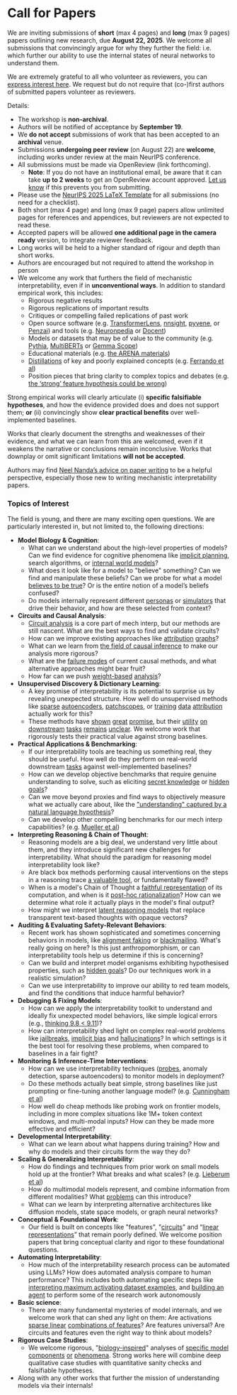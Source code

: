 # Call for Papers
We are inviting submissions of **short** (max 4 pages) and **long** (max 9 pages) papers outlining new research, due **August 22, 2025**. We welcome all submissions that convincingly argue for why they further the field: i.e. which further our ability to use the internal states of neural networks to understand them. 

We are extremely grateful to all who volunteer as reviewers, you can [express interest here](https://www.google.com/url?q=https://docs.google.com/forms/d/e/1FAIpQLSdiw1SJllzoTz_nqzDTzTOGb9DV3W_truQyh-WvYj_QGIi7Mg/viewform?usp%3Ddialog&sa=D&source=editors&ust=1753362775664143&usg=AOvVaw3Ow5Pik3b30F9IGstpqiWN). We request but do not require that (co-)first authors of submitted papers volunteer as reviewers. 

Details: 
* The workshop is **non-archival**.
* Authors will be notified of acceptance by **September 19**.
* We **do not accept** submissions of work that has been accepted to an **archival** venue.
* Submissions **undergoing peer review** (on August 22) are **welcome**, including works under review at the main NeurIPS conference.
* All submissions must be made via OpenReview (link forthcoming).
  * **Note**: If you do not have an institutional email, be aware that it can take **up to 2 weeks** to get an OpenReview account approved. [Let us know](mailto:neurips2025@mechinterpworkshop.com) if this prevents you from submitting.
* Please use the [NeurIPS 2025 LaTeX Template](https://www.google.com/url?q=https://media.neurips.cc/Conferences/NeurIPS2025/Styles.zip&sa=D&source=editors&ust=1753362775667883&usg=AOvVaw15cNoo6btUvNa_VjeGFOBB) for all submissions (no need for a checklist).
* Both short (max 4 page) and long (max 9 page) papers allow unlimited pages for references and appendices, but reviewers are not expected to read these.
* Accepted papers will be allowed **one additional page in the camera ready** version, to integrate reviewer feedback.
* Long works will be held to a higher standard of rigour and depth than short works.
* Authors are encouraged but not required to attend the workshop in person
* We welcome any work that furthers the field of mechanistic interpretability, even if in **unconventional ways**. In addition to standard empirical work, this includes:
  * Rigorous negative results
  * Rigorous replications of important results
  * Critiques or compelling failed replications of past work
  * Open source software (e.g. [TransformerLens](https://www.google.com/url?q=https://github.com/neelnanda-io/TransformerLens&sa=D&source=editors&ust=1753362775671166&usg=AOvVaw3tGBFWlsfmzTbvpWmwomV8), [nnsight](https://www.google.com/url?q=https://github.com/ndif-team/nnsight&sa=D&source=editors&ust=1753362775671668&usg=AOvVaw2RvaHjgoLc2Qjga2hun9m5), [pyvene](https://www.google.com/url?q=https://github.com/stanfordnlp/pyvene/tree/main/pyvene/models/mlp&sa=D&source=editors&ust=1753362775672108&usg=AOvVaw1ywlwcNPlv6f9COiZHHAID), or [Penzai](https://www.google.com/url?q=https://github.com/google-deepmind/penzai&sa=D&source=editors&ust=1753362775672487&usg=AOvVaw1Di-yq_Y6_Pgvi5V1ykmkD)) and tools (e.g. [Neuronpedia](https://www.google.com/url?q=http://neuronpedia.org&sa=D&source=editors&ust=1753362775672913&usg=AOvVaw3XTRsOav9N1yx-vAx4BceF) or [Docent](https://www.google.com/url?q=https://transluce.org/introducing-docent&sa=D&source=editors&ust=1753362775673229&usg=AOvVaw2_cO4nPGrMTuE47aYssjGU))
  * Models or datasets that may be of value to the community (e.g. [Pythia](https://www.google.com/url?q=https://arxiv.org/abs/2304.01373&sa=D&source=editors&ust=1753362775673790&usg=AOvVaw3JSAsjLBLQrGFPRe8O29ul), [MultiBERTs](https://www.google.com/url?q=https://arxiv.org/abs/2106.16163&sa=D&source=editors&ust=1753362775674171&usg=AOvVaw0KwZeQF5pawFCMCkGh9BUq) or [Gemma Scope](https://www.google.com/url?q=https://arxiv.org/abs/2408.05147&sa=D&source=editors&ust=1753362775674471&usg=AOvVaw10BnAdeWmWzV15gGe8uZ_G))
  * Educational materials (e.g. [the ARENA materials](https://www.google.com/url?q=https://arena3-chapter1-transformer-interp.streamlit.app/&sa=D&source=editors&ust=1753362775675043&usg=AOvVaw3BMQdK8MDI3VYz81lmU1vh))
  * [Distillations](https://www.google.com/url?q=https://distill.pub/2017/research-debt/&sa=D&source=editors&ust=1753362775675499&usg=AOvVaw3S8Z30y0XdoHPLPbc5ZyJ5) of key and poorly explained concepts (e.g. [Ferrando et al](https://www.google.com/url?q=https://arxiv.org/abs/2405.00208&sa=D&source=editors&ust=1753362775675871&usg=AOvVaw23ty9gTMxnmlPdy0KAvrFj))
  * Position pieces that bring clarity to complex topics and debates (e.g. [the ‘strong’ feature hypothesis could be wrong](https://www.google.com/url?q=https://www.alignmentforum.org/posts/tojtPCCRpKLSHBdpn/the-strong-feature-hypothesis-could-be-wrong&sa=D&source=editors&ust=1753362775676495&usg=AOvVaw3E_nWZhfGGtecs_1wBLsxu))

Strong empirical works will clearly articulate (i) **specific falsifiable hypotheses**, and how the evidence provided does and does not support them; **or** (ii) convincingly show **clear practical benefits** over well-implemented baselines. 

Works that clearly document the strengths and weaknesses of their evidence, and what we can learn from this are welcomed, even if it weakens the narrative or conclusions remain inconclusive. Works that downplay or omit significant limitations **will not be accepted**. 

Authors may find [Neel Nanda’s advice on paper writing](https://www.google.com/url?q=https://www.alignmentforum.org/posts/eJGptPbbFPZGLpjsp/highly-opinionated-advice-on-how-to-write-ml-papers&sa=D&source=editors&ust=1753362775678327&usg=AOvVaw2Vdg3o4rLP8je62fU-rmLP) to be a helpful perspective, especially those new to writing mechanistic interpretability papers. 
### Topics of Interest
The field is young, and there are many exciting open questions. We are particularly interested in, but not limited to, the following directions: 
* **Model Biology & Cognition**:
  * What can we understand about the high-level properties of models? Can we find evidence for cognitive phenomena like [implicit planning](https://www.google.com/url?q=https://transformer-circuits.pub/2025/attribution-graphs/biology.html%23dives-poems&sa=D&source=editors&ust=1753362775679937&usg=AOvVaw0iqCNXoyvxdnwYo65LZGGG), search algorithms, or [internal world models](https://www.google.com/url?q=https://arxiv.org/abs/2210.13382&sa=D&source=editors&ust=1753362775680357&usg=AOvVaw0obkoi_usqn6tDgsfn-x8E)?
  * What does it look like for a model to "believe" something? Can we find and manipulate these beliefs? Can we probe for what a model [believes to be true](https://www.google.com/url?q=https://arxiv.org/abs/2310.06824&sa=D&source=editors&ust=1753362775680973&usg=AOvVaw11RjIh6BNbaz4AIxltS-sq)? Or is the entire notion of a model’s beliefs confused?
  * Do models internally represent different [personas](https://www.google.com/url?q=https://arxiv.org/abs/2406.12094&sa=D&source=editors&ust=1753362775681633&usg=AOvVaw1SxXqhbnbi-Q-0rq3ufkwP) or [simulators](https://www.google.com/url?q=https://www.nature.com/articles/s41586-023-06647-8&sa=D&source=editors&ust=1753362775682016&usg=AOvVaw0Mkh6ahyu8d8HgaRrIcdU5) that drive their behavior, and how are these selected from context?
* **Circuits and Causal Analysis**:
  * [Circuit analysis](https://www.google.com/url?q=https://distill.pub/2020/circuits/zoom-in/&sa=D&source=editors&ust=1753362775682740&usg=AOvVaw2seJFu2OkplFIWgmWOU6EF) is a core part of mech interp, but our methods are still nascent. What are the best ways to find and validate circuits?
  * How can we improve existing approaches like [attribution](https://www.google.com/url?q=https://arxiv.org/abs/2406.11944&sa=D&source=editors&ust=1753362775683688&usg=AOvVaw3Kvext-F1ttEn0-gkiO60e) [graphs](https://www.google.com/url?q=https://transformer-circuits.pub/2025/attribution-graphs/methods.html&sa=D&source=editors&ust=1753362775684296&usg=AOvVaw0ZMcdPBu9g9kL-98a-3uO4)?
  * What can we learn from [the field of causal inference](https://www.google.com/url?q=https://arxiv.org/abs/2407.04690&sa=D&source=editors&ust=1753362775685192&usg=AOvVaw0p_5756DXu6NiYSKkqog8B) to make our analysis more rigorous?
  * What are the [failure modes](https://www.google.com/url?q=https://arxiv.org/abs/2307.15771&sa=D&source=editors&ust=1753362775686031&usg=AOvVaw0D1djTJwQl4n2wYodtElzL) of current causal methods, and what alternative approaches might bear fruit?
  * How far can we push [weight-based](https://www.google.com/url?q=https://arxiv.org/abs/2301.05217&sa=D&source=editors&ust=1753362775686840&usg=AOvVaw2OeQLFRQ3EMQmQT3D66kaI) [analysis](https://www.google.com/url?q=https://arxiv.org/abs/2410.08417&sa=D&source=editors&ust=1753362775687226&usg=AOvVaw3V21Al9vfwdEHksycGPetS)?
* **Unsupervised Discovery & Dictionary Learning**:
  * A key promise of interpretability is its potential to surprise us by revealing unexpected structure. How well do unsupervised methods like [sparse](https://www.google.com/url?q=https://arxiv.org/abs/2103.15949&sa=D&source=editors&ust=1753362775688105&usg=AOvVaw03GTNC5UEPeWsli4MBJa9s) [autoencoders](https://www.google.com/url?q=https://transformer-circuits.pub/2023/monosemantic-features&sa=D&source=editors&ust=1753362775688503&usg=AOvVaw0Nbj8ephl5rM7JKCoH058j), [patch](https://www.google.com/url?q=https://arxiv.org/abs/2401.06102&sa=D&source=editors&ust=1753362775688923&usg=AOvVaw1JnHqLdjuVDL03QvYRR62e)[scopes](https://www.google.com/url?q=https://arxiv.org/abs/2403.10949v2&sa=D&source=editors&ust=1753362775689247&usg=AOvVaw1OEF9uvvtz0SZQZUx-aXnP), or [training](https://www.google.com/url?q=https://proceedings.mlr.press/v70/koh17a?ref%3Dhttps://githubhelp.com&sa=D&source=editors&ust=1753362775689729&usg=AOvVaw0QQY5_qxqd3zu7iD_5NSnd) [data](https://www.google.com/url?q=https://arxiv.org/abs/2308.03296&sa=D&source=editors&ust=1753362775690070&usg=AOvVaw3TgoQ0CNbVRNTAotLqiMij) [attribution](https://www.google.com/url?q=https://arxiv.org/abs/2205.11482&sa=D&source=editors&ust=1753362775690346&usg=AOvVaw2MtvQFFnw2DviRABlKluFA) actually work for this?
  * These methods have [shown](https://www.google.com/url?q=https://transformer-circuits.pub/2024/scaling-monosemanticity/index.html&sa=D&source=editors&ust=1753362775690854&usg=AOvVaw34srdh-V9z7DM93IzQDuOl) [great](https://www.google.com/url?q=https://transformer-circuits.pub/2025/attribution-graphs/biology.html&sa=D&source=editors&ust=1753362775691212&usg=AOvVaw0KNWi7xf0qrNgmPmKfUUJ8) [promise](https://www.google.com/url?q=https://arxiv.org/abs/2503.10965&sa=D&source=editors&ust=1753362775691556&usg=AOvVaw1OZqiBVmzTJS7Mkkp8WA9H), but their [utility](https://www.google.com/url?q=https://arxiv.org/abs/2502.16681&sa=D&source=editors&ust=1753362775691916&usg=AOvVaw06UNOjgkTwlAif0ofM2BoW) [on](https://www.google.com/url?q=https://www.tilderesearch.com/blog/sieve&sa=D&source=editors&ust=1753362775692218&usg=AOvVaw1dQOFQuyyx7_rcfN2sMAF6) [downstream](https://www.google.com/url?q=https://arxiv.org/abs/2501.17148&sa=D&source=editors&ust=1753362775692518&usg=AOvVaw06H8GlSLsnoMDQ_9y5Sqfx) [tasks](https://www.google.com/url?q=https://transformer-circuits.pub/2024/features-as-classifiers/index.html&sa=D&source=editors&ust=1753362775692813&usg=AOvVaw2ONyOS8hHIntGxRs9Bk7l2) [remains](https://www.google.com/url?q=https://arxiv.org/abs/2502.04382&sa=D&source=editors&ust=1753362775693078&usg=AOvVaw1LcDD4__QKEr0_nCjqM72i) [unclear](https://www.google.com/url?q=https://www.alignmentforum.org/posts/4uXCAJNuPKtKBsi28/negative-results-for-saes-on-downstream-tasks&sa=D&source=editors&ust=1753362775693418&usg=AOvVaw3kuqVp3AEAwWihn2SK7s3p). We welcome work that rigorously tests their practical value against strong baselines.
* **Practical Applications & Benchmarking**:
  * If our interpretability tools are teaching us something real, they should be useful. How well do they perform on real-world downstream [tasks](https://www.google.com/url?q=https://www.lesswrong.com/posts/wGRnzCFcowRCrpX4Y/downstream-applications-as-validation-of-interpretability&sa=D&source=editors&ust=1753362775694493&usg=AOvVaw3OjwXJfHthyrpE7evxVF2o) against well-implemented baselines?
  * How can we develop objective benchmarks that require genuine understanding to solve, such as eliciting [secret knowledge](https://www.google.com/url?q=https://arxiv.org/abs/2505.14352&sa=D&source=editors&ust=1753362775695545&usg=AOvVaw1au20wSOa08NCoNoO81Zvj) or [hidden goals](https://www.google.com/url?q=https://arxiv.org/abs/2503.10965&sa=D&source=editors&ust=1753362775696073&usg=AOvVaw1yOgqyF5GOTRbDkbJDOaeZ)?
  * Can we move beyond proxies and find ways to objectively measure what we actually care about, like the ["understanding" captured by a natural language hypothesis](https://www.google.com/url?q=https://arxiv.org/abs/2502.04382&sa=D&source=editors&ust=1753362775697176&usg=AOvVaw0782HFlO4zUYO7Z3xGb2z0)?
  * Can we develop other compelling benchmarks for our mech interp capabilities? (e.g. [Mueller et al](https://www.google.com/url?q=https://arxiv.org/abs/2504.13151&sa=D&source=editors&ust=1753362775698085&usg=AOvVaw0Rf8qhyxgo6CkQ7SggAXh9))
* **Interpreting Reasoning & Chain of Thought**:
  * Reasoning models are a big deal, we understand very little about them, and they introduce significant new challenges for interpretability. What should the paradigm for reasoning model interpretability look like?
  * Are black box methods performing causal interventions on the steps in a reasoning trace [a valuable tool](https://www.google.com/url?q=https://arxiv.org/abs/2506.19143&sa=D&source=editors&ust=1753362775700003&usg=AOvVaw1zmujUilHxAaDXLrDSpp0N), or fundamentally flawed?
  * When is a model's Chain of Thought a [faithful representation](https://www.google.com/url?q=https://arxiv.org/abs/2305.04388&sa=D&source=editors&ust=1753362775700825&usg=AOvVaw3TSW2wZBZVKy4admAEQ4tN) of its computation, and when is it [post-hoc rationalization](https://www.google.com/url?q=https://arxiv.org/abs/2503.08679&sa=D&source=editors&ust=1753362775701450&usg=AOvVaw3ZPIOhbVt2I4KpbDLn1bH0)? How can we determine what role it actually plays in the model's final output?
  * How might we interpret [latent reasoning models](https://www.google.com/url?q=https://arxiv.org/abs/2412.06769&sa=D&source=editors&ust=1753362775702554&usg=AOvVaw1zRKsnERXBTlx3fyU1aqIV) that replace transparent text-based thoughts with opaque vectors?
* **Auditing & Evaluating Safety-Relevant Behaviors**:
  * Recent work has shown sophisticated and sometimes concerning behaviors in models, like [alignment faking](https://www.google.com/url?q=https://arxiv.org/abs/2412.14093&sa=D&source=editors&ust=1753362775704125&usg=AOvVaw0XFqWnq7TlVew_weDnxboL) or [blackmailing](https://www.google.com/url?q=https://www.anthropic.com/research/agentic-misalignment&sa=D&source=editors&ust=1753362775704713&usg=AOvVaw0LfrJqwqbnRAeWMMtPo_qE). What's really going on here? Is this just anthropomorphism, or can interpretability tools help us determine if this is concerning?
  * Can we build and interpret model organisms exhibiting hypothesised properties, such as [hidden goals](https://www.google.com/url?q=https://arxiv.org/abs/2503.10965&sa=D&source=editors&ust=1753362775706008&usg=AOvVaw0_eGyoy1Yo_zGw_kbVyr3r)? Do our techniques work in a realistic simulation?
  * Can we use interpretability to improve our ability to red team models, and find the conditions that induce harmful behavior?
* **Debugging & Fixing Models**:
  * How can we apply the interpretability toolkit to understand and ideally fix unexpected model behaviors, like simple logical errors (e.g., [thinking 9.8 < 9.11](https://www.google.com/url?q=https://transluce.org/observability-interface&sa=D&source=editors&ust=1753362775708037&usg=AOvVaw25plZdHebT-zDoV14htpNx))?
  * How can interpretability shed light on complex real-world problems like [jailbreaks](https://www.google.com/url?q=https://transformer-circuits.pub/2025/attribution-graphs/biology.html%23dives-jailbreak&sa=D&source=editors&ust=1753362775708974&usg=AOvVaw2IFjwAeHQgPaFLvsdupn5b), [implicit bias](https://www.google.com/url?q=https://arxiv.org/abs/2506.10922&sa=D&source=editors&ust=1753362775709483&usg=AOvVaw39p-CG_Xy6THH1zCF8AEPA) and [hallucinations](https://www.google.com/url?q=https://arxiv.org/abs/2411.14257&sa=D&source=editors&ust=1753362775710105&usg=AOvVaw2Ia49IPNzk8hxbFt_I-UJX)? In which settings is it the best tool for resolving these problems, when compared to baselines in a fair fight?
* **Monitoring & Inference-Time Interventions**:
  * How can we use interpretability techniques ([probes](https://www.google.com/url?q=https://arxiv.org/abs/2102.12452&sa=D&source=editors&ust=1753362775711596&usg=AOvVaw3f7HaYdNiAdk2-FrC93sQs), anomaly detection, sparse autoencoders) to monitor models in deployment?
  * Do these methods actually beat simple, strong baselines like just prompting or fine-tuning another language model? (e.g. [Cunningham et al](https://www.google.com/url?q=https://alignment.anthropic.com/2025/cheap-monitors/&sa=D&source=editors&ust=1753362775712895&usg=AOvVaw2Zb2nlEHV-hPkKq5KaRU-n))
  * How well do cheap methods like probing work on frontier models, including in more complex situations like 1M+ token context windows, and multi-modal inputs? How can they be made more effective and efficient?
* **Developmental Interpretability**:
  * What can we learn about what happens during training? How and why do models and their circuits form the way they do?
* **Scaling & Generalizing Interpretability**:
  * How do findings and techniques from prior work on small models hold up at the frontier? What breaks and what scales? (e.g. [Lieberum et al](https://www.google.com/url?q=https://arxiv.org/abs/2307.09458&sa=D&source=editors&ust=1753362775715760&usg=AOvVaw0ZHpwD6Wxu9ZdkSlnQ9eZU))
  * How do multimodal models represent, and combine information from different modalities? What [problems](https://www.google.com/url?q=https://openreview.net/pdf?id%3DVUhRdZp8ke&sa=D&source=editors&ust=1753362775716793&usg=AOvVaw39UVHYKAwYLmiiMpsq4qba) can this introduce?
  * What can we learn by interpreting alternative architectures like diffusion models, state space models, or graph neural networks?
* **Conceptual & Foundational Work**:
  * Our field is built on concepts like "features", "[circuits](https://www.google.com/url?q=https://distill.pub/2020/circuits/zoom-in/&sa=D&source=editors&ust=1753362775718531&usg=AOvVaw25djlLiLMg87fgHS_8yvfE)" and “[linear representations](https://www.google.com/url?q=https://transformer-circuits.pub/2024/july-update/index.html%23linear-representations&sa=D&source=editors&ust=1753362775719229&usg=AOvVaw38ZJgMOM54fwmAZQlnnmdu)” that remain poorly defined. We welcome position papers that bring conceptual clarity and rigor to these foundational questions.
* **Automating Interpretability**:
  * How much of the interpretability research process can be automated using LLMs? How does automated analysis compare to human performance? This includes both automating specific steps like [interpreting maximum activating dataset examples](https://www.google.com/url?q=https://openaipublic.blob.core.windows.net/neuron-explainer/paper/index.html&sa=D&source=editors&ust=1753362775721419&usg=AOvVaw211mj7Tqsh0ZHWVBS5PcRj), and [building an agent](https://www.google.com/url?q=https://arxiv.org/abs/2404.14394&sa=D&source=editors&ust=1753362775722097&usg=AOvVaw2JoMUHS2KG3iSIXMG1qsmL) to perform some of the research work autonomously
* **Basic science**:
  * There are many fundamental mysteries of model internals, and we welcome work that can shed any light on them: Are activations [sparse linear](https://www.google.com/url?q=https://arxiv.org/abs/1601.03764&sa=D&source=editors&ust=1753362775723149&usg=AOvVaw2efPRlxh5tAu0pGVU9dvtj) [combinations of features](https://www.google.com/url?q=https://transformer-circuits.pub/2022/toy_model/index.html&sa=D&source=editors&ust=1753362775723570&usg=AOvVaw3XB3wvDZqyVXFc1pwyjxlq)? Are features universal? Are circuits and features even the right way to think about models?
* **Rigorous Case Studies**:
  * We welcome rigorous, "[biology-inspired](https://www.google.com/url?q=https://distill.pub/2020/circuits/curve-circuits/&sa=D&source=editors&ust=1753362775724765&usg=AOvVaw3J6aCtHV6kTITZovJW1co9)" analyses of [specific model](https://www.google.com/url?q=https://arxiv.org/abs/2310.04625&sa=D&source=editors&ust=1753362775725313&usg=AOvVaw3VNEWjejyOPIhmreS75tSj) [components](https://www.google.com/url?q=https://transformer-circuits.pub/2024/scaling-monosemanticity/index.html&sa=D&source=editors&ust=1753362775725856&usg=AOvVaw16bvCFT77WPhndYBOG30kS) [or](https://www.google.com/url?q=https://arxiv.org/abs/2305.01610&sa=D&source=editors&ust=1753362775726281&usg=AOvVaw1tVAETl5dHjFon5EUticv0) [phenomena](https://www.google.com/url?q=https://arxiv.org/abs/2306.09346&sa=D&source=editors&ust=1753362775726753&usg=AOvVaw1rjcDiXajOTd8Lm8SV3YIa). Strong works here will combine deep qualitative case studies with quantitative sanity checks and falsifiable hypotheses.
* Along with any other works that further the mission of understanding models via their internals!